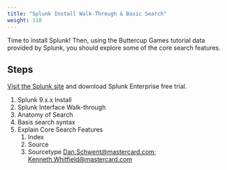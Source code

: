 ```yaml
---
title: "Splunk Install Walk-Through & Basic Search"
weight: 110
---
```


Time to install Splunk! Then, using the Buttercup Games tutorial data provided by Splunk, you should explore some of the core search features. 

## Steps 

[Visit the Splunk site](https://www.splunk.com/en_us/download.html) and download Splunk Enterprise free trial. 

1. Splunk 9.x.x Install 
2. Splunk Interface Walk-through 
3. Anatomy of Search 
4. Basis search syntax 
5. Explain Core Search Features 
    1. Index
    2. Source
    3. Sourcetype Dan.Schwent@mastercard.com; Kenneth.Whitfield@mastercard.com
